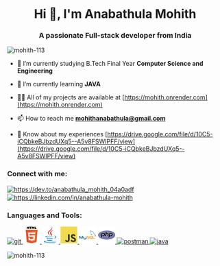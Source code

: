 <h1 align="center">Hi 👋, I'm Anabathula Mohith</h1>
<h3 align="center">A passionate Full-stack developer from India</h3>

<p align="left"> <img src="https://komarev.com/ghpvc/?username=mohith-113&label=Profile%20views&color=0e75b6&style=flat" alt="mohith-113" /> </p>

- 🔭 I’m currently studying B.Tech Final Year **Computer Science and Engineering**

- 🌱 I’m currently learning **JAVA**

- 👨‍💻 All of my projects are available at [https://mohith.onrender.com](https://mohith.onrender.com)

- 📫 How to reach me **mohithanabathula@gmail.com**

- 📄 Know about my experiences [https://drive.google.com/file/d/10C5-iCQbkeBJbzdUXq5--A5v8FSWIPFF/view](https://drive.google.com/file/d/10C5-iCQbkeBJbzdUXq5--A5v8FSWIPFF/view)

<h3 align="left">Connect with me:</h3>
<p align="left">
<a href="https://dev.to/anabathula_mohith_04a0adf" target="blank"><img align="center" src="https://raw.githubusercontent.com/rahuldkjain/github-profile-readme-generator/master/src/images/icons/Social/devto.svg" alt="https://dev.to/anabathula_mohith_04a0adf" height="30" width="40" /></a>
<a href="https://linkedin.com/in/anabathula-mohith" target="blank"><img align="center" src="https://raw.githubusercontent.com/rahuldkjain/github-profile-readme-generator/master/src/images/icons/Social/linked-in-alt.svg" alt="https://linkedin.com/in/anabathula-mohith" height="30" width="40" /></a>
</p>

<h3 align="left">Languages and Tools:</h3>
<p align="left"> <a href="https://git-scm.com/" target="_blank" rel="noreferrer"> <img src="https://www.vectorlogo.zone/logos/git-scm/git-scm-icon.svg" alt="git" width="40" height="40"/> </a> <a href="https://www.w3.org/html/" target="_blank" rel="noreferrer"> <img src="https://raw.githubusercontent.com/devicons/devicon/master/icons/html5/html5-original-wordmark.svg" alt="html5" width="40" height="40"/> </a> <a href="https://www.java.com" target="_blank" rel="noreferrer"> <img src="https://raw.githubusercontent.com/devicons/devicon/master/icons/java/java-original.svg" alt="java" width="40" height="40"/> </a> <a href="https://developer.mozilla.org/en-US/docs/Web/JavaScript" target="_blank" rel="noreferrer"> <img src="https://raw.githubusercontent.com/devicons/devicon/master/icons/javascript/javascript-original.svg" alt="javascript" width="40" height="40"/> </a> <a href="https://www.mysql.com/" target="_blank" rel="noreferrer"> <img src="https://raw.githubusercontent.com/devicons/devicon/master/icons/mysql/mysql-original-wordmark.svg" alt="mysql" width="40" height="40"/> </a> <a href="https://www.php.net" target="_blank" rel="noreferrer"> <img src="https://raw.githubusercontent.com/devicons/devicon/master/icons/php/php-original.svg" alt="php" width="40" height="40"/> </a> <a href="https://postman.com" target="_blank" rel="noreferrer"> <img src="https://www.vectorlogo.zone/logos/getpostman/getpostman-icon.svg" alt="postman" width="40" height="40"/> </a> <a href="https://java.com" target="_blank" rel="noreferrer"> <img src="https://www.vectorlogo.zone/logos/java/java-horizontal.svg" alt="java" width="40" height="40"/> </a> </p>

<p><img align="center" src="https://github-readme-stats.vercel.app/api/top-langs?username=mohith-113&show_icons=true&locale=en&layout=compact" alt="mohith-113" /></p>
